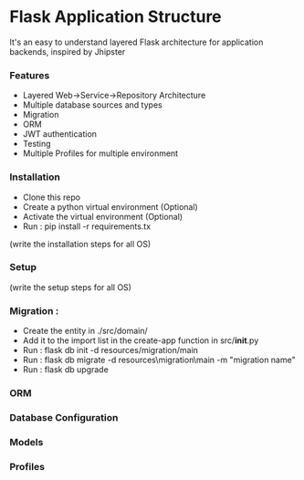 # Flask Application Structure

It's an easy to understand layered Flask architecture for application backends, inspired by Jhipster

### Features
  - Layered Web->Service->Repository Architecture
  - Multiple database sources and types
  - Migration
  - ORM
  - JWT authentication
  - Testing
  - Multiple Profiles for multiple environment

### Installation

- Clone this repo
- Create a python virtual environment (Optional)
- Activate the virtual environment (Optional)
- Run : pip install -r requirements.tx

(write the installation steps for all OS)
### Setup
(write the setup steps for all OS)

### Migration : 
- Create the entity in ./src/domain/
- Add it to the import list in the create-app function in src/__init__.py
- Run : flask db init -d resources/migration/main
- Run : flask db migrate -d resources\migration\main -m "migration name"
- Run : flask db upgrade

### ORM


### Database Configuration


### Models


### Profiles
